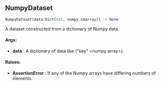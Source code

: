 ## NumpyDataset
```python
NumpyDataset(data:Dict[str, numpy.ndarray]) -> None
```
A dataset constructed from a dictionary of Numpy data.



#### Args:

* **data** :  A dictionary of data like {"key" &lt;numpy array&gt;}.

#### Raises:

* **AssertionError** :  If any of the Numpy arrays have differing numbers of elements.    